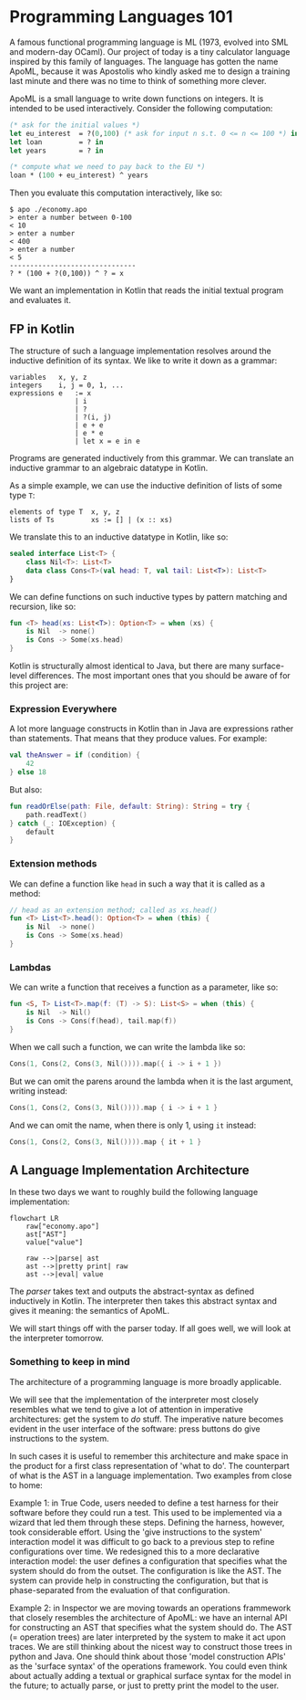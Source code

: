 # Programming Languages 101

A famous functional programming language is ML (1973, evolved into SML and modern-day OCaml).
Our project of today is a tiny calculator language inspired by this family of languages.
The language has gotten the name ApoML, because it was Apostolis who kindly asked me to design
a training last minute and there was no time to think of something more clever.

ApoML is a small language to write down functions on integers.
It is intended to be used interactively. Consider the following computation:

```ocaml
(* ask for the initial values *)
let eu_interest  = ?(0,100) (* ask for input n s.t. 0 <= n <= 100 *) in
let loan         = ? in
let years        = ? in

(* compute what we need to pay back to the EU *)
loan * (100 + eu_interest) ^ years
```

Then you evaluate this computation interactively, like so:

```console
$ apo ./economy.apo
> enter a number between 0-100
< 10
> enter a number
< 400
> enter a number
< 5
-------------------------------
? * (100 + ?(0,100)) ^ ? = x
```

We want an implementation in Kotlin that reads the initial textual program and evaluates it.

## FP in Kotlin

The structure of such a language implementation resolves around the inductive definition
of its syntax. We like to write it down as a grammar:

```BNF
variables   x, y, z
integers    i, j = 0, 1, ...
expressions e   := x 
                | i 
                | ? 
                | ?(i, j) 
                | e + e 
                | e * e 
                | let x = e in e
```

Programs are generated inductively from this grammar.
We can translate an inductive grammar to an algebraic datatype in Kotlin.

As a simple example, we can use the inductive definition of lists of some type `T`:

```BNF
elements of type T  x, y, z
lists of Ts         xs := [] | (x :: xs)
```

We translate this to an inductive datatype in Kotlin, like so:

```Kotlin
sealed interface List<T> {
    class Nil<T>: List<T>
    data class Cons<T>(val head: T, val tail: List<T>): List<T>
}
```

We can define functions on such inductive types by pattern matching and recursion,
like so:

```kotlin
fun <T> head(xs: List<T>): Option<T> = when (xs) {
    is Nil  -> none()
    is Cons -> Some(xs.head)
}
```

Kotlin is structurally almost identical to Java, but there are many surface-level
differences. The most important ones that you should be aware of for this project are:

### Expression Everywhere

A lot more language constructs in Kotlin than in Java are expressions rather than
statements. That means that they produce values. For example:

```kotlin
val theAnswer = if (condition) {
    42
} else 18
```

But also:

```kotlin
fun readOrElse(path: File, default: String): String = try {
    path.readText()
} catch (_: IOException) {
    default
}
```

### Extension methods

We can define a function like `head` in such a way that it is called as a method:

```kotlin
// head as an extension method; called as xs.head()
fun <T> List<T>.head(): Option<T> = when (this) {
    is Nil  -> none()
    is Cons -> Some(xs.head)
}
```

### Lambdas

We can write a function that receives a function as a parameter, like so:

```kotlin
fun <S, T> List<T>.map(f: (T) -> S): List<S> = when (this) {
    is Nil  -> Nil()
    is Cons -> Cons(f(head), tail.map(f))
}
```

When we call such a function, we can write the lambda like so:

```kotlin
Cons(1, Cons(2, Cons(3, Nil()))).map({ i -> i + 1 })
```

But we can omit the parens around the lambda when it is the last argument, writing instead:

```kotlin
Cons(1, Cons(2, Cons(3, Nil()))).map { i -> i + 1 }
```

And we can omit the name, when there is only 1, using `it` instead:

```kotlin
Cons(1, Cons(2, Cons(3, Nil()))).map { it + 1 }
```

## A Language Implementation Architecture

In these two days we want to roughly build the following language implementation:

```mermaid
flowchart LR
    raw["economy.apo"]
    ast["AST"]
    value["value"]

    raw -->|parse| ast
    ast -->|pretty print| raw
    ast -->|eval| value
```

The _parser_ takes text and outputs the abstract-syntax as defined inductively in Kotlin.
The interpreter then takes this abstract syntax and gives it meaning: the semantics of ApoML.

We will start things off with the parser today. If all goes well, we will look at the
interpreter tomorrow.

### Something to keep in mind

The architecture of a programming language is more broadly applicable.

We will see that the implementation of the interpreter most closely resembles what we tend
to give a lot of attention in imperative architectures: get the system to _do_ stuff.
The imperative nature becomes evident in the user interface of the software: press buttons do give instructions
to the system.

In such cases it is useful to remember this architecture and make space in the product for
a first class representation of 'what to do'. The counterpart of what is the AST in a language implementation.
Two examples from close to home:

Example 1: in True Code, users needed to define a test harness for their software before they could run a test.
This used to be implemented via a wizard that led them through these steps. Defining the harness, however,
took considerable effort. Using the 'give instructions to the system' interaction model it was difficult to
go back to a previous step to refine configurations over time. We redesigned this to a more declarative interaction
model: the user defines a configuration that specifies what the system should do from the outset. The configuration
is like the AST. The system can provide help in constructing the configuration, but that is phase-separated from the
evaluation of that configuration.

Example 2: in Inspector we are moving towards an operations frammework that closely resembles the architecture of
ApoML: we have an internal API for constructing an AST that specifies what the system should do. The AST (= operation
trees) are later interpreted by the system to make it act upon traces. We are still thinking about the nicest way to
construct those trees in python and Java. One should think about those 'model construction APIs' as the 'surface syntax'
of the operations framework. You could even think about actually adding a textual or graphical surface syntax for the
model in the future; to actually parse, or just to pretty print the model to the user.